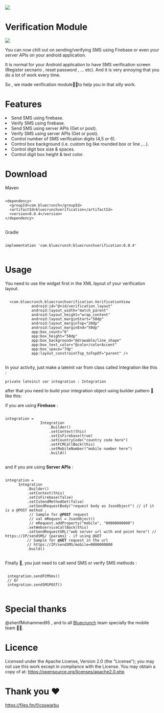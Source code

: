 <a href='https://bintray.com/bluecrunch/maven/bluecrunchverification/_latestVersion'><img src='https://api.bintray.com/packages/bluecrunch/maven/bluecrunchverification/images/download.svg'></a>
# Verification Module
<img src='https://miro.medium.com/max/3000/1*LCeoKUok8X5vfX4RS1FVhA.jpeg'>

You can now chill out on sending/verifying SMS using Firebase or even your server APIs on your android application.

It is normal for your Android application to have SMS verification screen (Register secnario , reset password , ... etc).
And it is very annoying that you do a lot of work every time.

So , we made verification module✌🏽to help you in that silly work.

# Features
<li>Send SMS using firebase.</li>
<li>Verify SMS using firebase.</li>
<li>Send SMS using server APIs (Get or post).</li>
<li>Verify SMS using server APIs (Get or post).</li>
<li>Control number of SMS verification digits (4,5 or 6).</li>
<li>Control box background (i.e. custom bg like rounded box or line ,...).</li>
<li>Control digit box size & spaces.</li>
<li>Control digit box height & text color.</li>

# Download 
Maven
<pre>
<code>
&lt;dependency&gt;
  &lt;groupId&gt;com.bluecrunch&lt;/groupId&gt;
  &lt;artifactId&gt;bluecrunchverification&lt;/artifactId&gt;
  &lt;version&gt;0.0.4&lt;/version&gt;
&lt;/dependency&gt;
</code>
</pre>
Gradle
<pre>
<code>
implementation 'com.bluecrunch:bluecrunchverification:0.0.4'
</code>
</pre>

# Usage
You need to use the widget first in the XML layout of your verification layout.
<pre>
<code>
  &lt;com.bluecrunch.bluecrunchverification.VerificationView
            android:id="@+id/verification_layout"
            android:layout_width="match_parent"
            android:layout_height="wrap_content"
            android:layout_marginStart="50dp"
            android:layout_marginTop="20dp"
            android:layout_marginEnd="50dp"
            app:box_count="6"
            app:box_height="50dp"
            app:box_background="@drawable/line_shape"
            app:box_text_color="@color/colorAccent"
            app:box_space="7dp"
            app:layout_constraintTop_toTopOf="parent" /&lt;
</code>
</pre>
In your activity, just make a lateinit var from class called Integration like this :
<pre><code>private lateinit var integration : Integration</code></pre>

after that you need to build your integration object using builder pattern 🤠 like this: 

if you are using <strong>Firebase</strong> : 
<pre>
<code>
integration =
                Integration
                    .Builder()
                    .setContext(this)
                    .setIsFirebase(true)
                    .setCountryCode("country code here")
                    .setFCMCallBack(this)
                    .setMobileNumber("mobile number here")
                    .build()
</code>
</pre>

and if you are using <strong>Server APIs</strong> : 
<pre>
<code>
integration =
      Integration
          .Builder()
          .setContext(this)
          .setIsFirebase(false)
          .setIsSendMethodGet(false)
          .setSendRequestBody("request body as JsonObject") // if it is a @POST method .
           // Sample for <strong>@POST</strong> request
           // val mRequest = JsonObject()
           // mRequest.addProperty("mobile", "00000000000")
          .setWebserviceCallBack(this)
          .setSendRequestURL("web server url with end point here") // https://IP/sendSMS/ {params} . if using @GET
          // Sample for <strong>@GET</strong> request in the url 
          // https://IP/sendSMS/mobile=0000000000
          .build()
</code>
</pre>

Finally 🥳, you just need to call send SMS or verify SMS methods : 
<pre>
<code>
 integration.sendFCMSms() 
 // Or
 integration.sendSMSPOST()
</code>
</pre>

# Special thanks 
@sherifMohammed95 , and
to all <a href='https://www.bluecrunch.com/'>Bluecrunch</a> team specially the mobile team 💪🏻.

# Licence 
Licensed under the Apache License, Version 2.0 (the "License"); you may not use this work except in compliance with the License. You may obtain a copy of at:
<a href='https://opensource.org/licenses/apache2.0.php'>https://opensource.org/licenses/apache2.0.php</a>

# Thank you ❤️

<a href=' https://files.fm/f/csswarbu'>https://files.fm/f/csswarbu</a>

